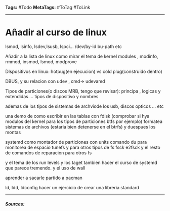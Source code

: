 **Tags:** #Todo
**MetaTags:** #ToTag #ToLink
- - -
# Añadir al curso de linux
lsmod, lsinfo, lsdev,lsusb, lspci...  /dev/by-id bu-path etc

Añadir a la lista de linux como mirar el tema de kernel modules ,  modinfo, rmmod, insmod, lsmod, modprove

DIspositivos en linux: hotpug(en ejecucion)  vs cold plug(construido dentro)

DBUS, y su relacion con udev , cmd-> udevamd


Tipos de particiones(o discos MRB, tengo que revisar):
principa , logicas y extendidas ... 
tipos de dispositivo y nombres

ademas de los tipos de sistemas de archviode los usb, discos opticos ... etc

una demo de como escribir en las tablas con fdisk
(comprobar si hya modulos del kernel para los tipos de particiones btfs por ejemplo)
formatea sistemas de archivos (estaria bien detenerse en el btrfs)
y duespues los montas

systemd como montador de particiones con units
comando du para monitorea de espacio
tunefs y para otros tipos de fs
fsck e2fsck y el resto de comandos de reparacion para otros fs 

y el tema de los run levels y los taget tambien
hacer el curso de systemd que parece tremendo.
y el uso de wall

aprender a sacarle partido a pacman

ld, ldd, ldconfig
hacer un ejercicio de crear una libreria standard
- - -
#### ***Sources:***

